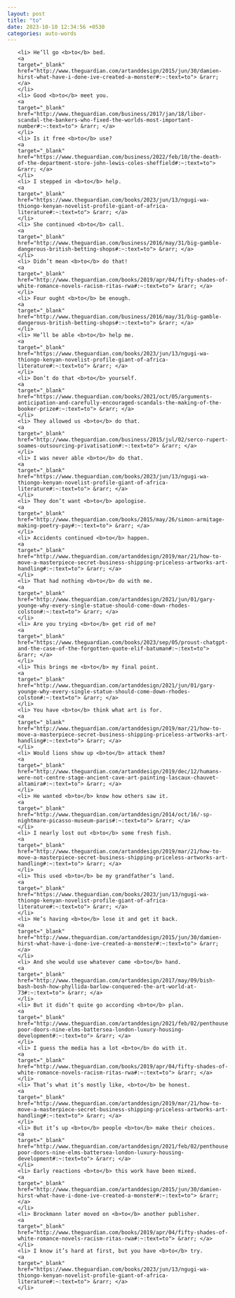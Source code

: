 ```yaml
---
layout: post
title: "to"
date: 2023-10-10 12:34:56 +0530
categories: auto-words
---
```

<ol>

    <li> He’ll go <b>to</b> bed.
    <a 
    target="_blank" 
    href="http://www.theguardian.com/artanddesign/2015/jun/30/damien-hirst-what-have-i-done-ive-created-a-monster#:~:text=to"> &rarr; </a>
    </li>
    <li> Good <b>to</b> meet you.
    <a 
    target="_blank" 
    href="http://www.theguardian.com/business/2017/jan/18/libor-scandal-the-bankers-who-fixed-the-worlds-most-important-number#:~:text=to"> &rarr; </a>
    </li>
    <li> Is it free <b>to</b> use?
    <a 
    target="_blank" 
    href="https://www.theguardian.com/business/2022/feb/10/the-death-of-the-department-store-john-lewis-coles-sheffield#:~:text=to"> &rarr; </a>
    </li>
    <li> I stepped in <b>to</b> help.
    <a 
    target="_blank" 
    href="https://www.theguardian.com/books/2023/jun/13/ngugi-wa-thiongo-kenyan-novelist-profile-giant-of-africa-literature#:~:text=to"> &rarr; </a>
    </li>
    <li> She continued <b>to</b> call.
    <a 
    target="_blank" 
    href="http://www.theguardian.com/business/2016/may/31/big-gamble-dangerous-british-betting-shops#:~:text=to"> &rarr; </a>
    </li>
    <li> Didn’t mean <b>to</b> do that!
    <a 
    target="_blank" 
    href="http://www.theguardian.com/books/2019/apr/04/fifty-shades-of-white-romance-novels-racism-ritas-rwa#:~:text=to"> &rarr; </a>
    </li>
    <li> Four ought <b>to</b> be enough.
    <a 
    target="_blank" 
    href="http://www.theguardian.com/business/2016/may/31/big-gamble-dangerous-british-betting-shops#:~:text=to"> &rarr; </a>
    </li>
    <li> He’ll be able <b>to</b> help me.
    <a 
    target="_blank" 
    href="https://www.theguardian.com/books/2023/jun/13/ngugi-wa-thiongo-kenyan-novelist-profile-giant-of-africa-literature#:~:text=to"> &rarr; </a>
    </li>
    <li> Don’t do that <b>to</b> yourself.
    <a 
    target="_blank" 
    href="https://www.theguardian.com/books/2021/oct/05/arguments-anticipation-and-carefully-encouraged-scandals-the-making-of-the-booker-prize#:~:text=to"> &rarr; </a>
    </li>
    <li> They allowed us <b>to</b> do that.
    <a 
    target="_blank" 
    href="http://www.theguardian.com/business/2015/jul/02/serco-rupert-soames-outsourcing-privatisation#:~:text=to"> &rarr; </a>
    </li>
    <li> I was never able <b>to</b> do that.
    <a 
    target="_blank" 
    href="https://www.theguardian.com/books/2023/jun/13/ngugi-wa-thiongo-kenyan-novelist-profile-giant-of-africa-literature#:~:text=to"> &rarr; </a>
    </li>
    <li> They don’t want <b>to</b> apologise.
    <a 
    target="_blank" 
    href="http://www.theguardian.com/books/2015/may/26/simon-armitage-making-poetry-pay#:~:text=to"> &rarr; </a>
    </li>
    <li> Accidents continued <b>to</b> happen.
    <a 
    target="_blank" 
    href="http://www.theguardian.com/artanddesign/2019/mar/21/how-to-move-a-masterpiece-secret-business-shipping-priceless-artworks-art-handling#:~:text=to"> &rarr; </a>
    </li>
    <li> That had nothing <b>to</b> do with me.
    <a 
    target="_blank" 
    href="http://www.theguardian.com/artanddesign/2021/jun/01/gary-younge-why-every-single-statue-should-come-down-rhodes-colston#:~:text=to"> &rarr; </a>
    </li>
    <li> Are you trying <b>to</b> get rid of me?
    <a 
    target="_blank" 
    href="https://www.theguardian.com/books/2023/sep/05/proust-chatgpt-and-the-case-of-the-forgotten-quote-elif-batuman#:~:text=to"> &rarr; </a>
    </li>
    <li> This brings me <b>to</b> my final point.
    <a 
    target="_blank" 
    href="http://www.theguardian.com/artanddesign/2021/jun/01/gary-younge-why-every-single-statue-should-come-down-rhodes-colston#:~:text=to"> &rarr; </a>
    </li>
    <li> You have <b>to</b> think what art is for.
    <a 
    target="_blank" 
    href="http://www.theguardian.com/artanddesign/2019/mar/21/how-to-move-a-masterpiece-secret-business-shipping-priceless-artworks-art-handling#:~:text=to"> &rarr; </a>
    </li>
    <li> Would lions show up <b>to</b> attack them?
    <a 
    target="_blank" 
    href="http://www.theguardian.com/artanddesign/2019/dec/12/humans-were-not-centre-stage-ancient-cave-art-painting-lascaux-chauvet-altamira#:~:text=to"> &rarr; </a>
    </li>
    <li> He wanted <b>to</b> know how others saw it.
    <a 
    target="_blank" 
    href="http://www.theguardian.com/artanddesign/2014/oct/16/-sp-nightmare-picasso-museum-paris#:~:text=to"> &rarr; </a>
    </li>
    <li> I nearly lost out <b>to</b> some fresh fish.
    <a 
    target="_blank" 
    href="http://www.theguardian.com/artanddesign/2019/mar/21/how-to-move-a-masterpiece-secret-business-shipping-priceless-artworks-art-handling#:~:text=to"> &rarr; </a>
    </li>
    <li> This used <b>to</b> be my grandfather’s land.
    <a 
    target="_blank" 
    href="https://www.theguardian.com/books/2023/jun/13/ngugi-wa-thiongo-kenyan-novelist-profile-giant-of-africa-literature#:~:text=to"> &rarr; </a>
    </li>
    <li> He’s having <b>to</b> lose it and get it back.
    <a 
    target="_blank" 
    href="http://www.theguardian.com/artanddesign/2015/jun/30/damien-hirst-what-have-i-done-ive-created-a-monster#:~:text=to"> &rarr; </a>
    </li>
    <li> And she would use whatever came <b>to</b> hand.
    <a 
    target="_blank" 
    href="http://www.theguardian.com/artanddesign/2017/may/09/bish-bash-bosh-how-phyllida-barlow-conquered-the-art-world-at-73#:~:text=to"> &rarr; </a>
    </li>
    <li> But it didn’t quite go according <b>to</b> plan.
    <a 
    target="_blank" 
    href="http://www.theguardian.com/artanddesign/2021/feb/02/penthouses-poor-doors-nine-elms-battersea-london-luxury-housing-development#:~:text=to"> &rarr; </a>
    </li>
    <li> I guess the media has a lot <b>to</b> do with it.
    <a 
    target="_blank" 
    href="http://www.theguardian.com/books/2019/apr/04/fifty-shades-of-white-romance-novels-racism-ritas-rwa#:~:text=to"> &rarr; </a>
    </li>
    <li> That’s what it’s mostly like, <b>to</b> be honest.
    <a 
    target="_blank" 
    href="http://www.theguardian.com/artanddesign/2019/mar/21/how-to-move-a-masterpiece-secret-business-shipping-priceless-artworks-art-handling#:~:text=to"> &rarr; </a>
    </li>
    <li> But it’s up <b>to</b> people <b>to</b> make their choices.
    <a 
    target="_blank" 
    href="http://www.theguardian.com/artanddesign/2021/feb/02/penthouses-poor-doors-nine-elms-battersea-london-luxury-housing-development#:~:text=to"> &rarr; </a>
    </li>
    <li> Early reactions <b>to</b> this work have been mixed.
    <a 
    target="_blank" 
    href="http://www.theguardian.com/artanddesign/2015/jun/30/damien-hirst-what-have-i-done-ive-created-a-monster#:~:text=to"> &rarr; </a>
    </li>
    <li> Brockmann later moved on <b>to</b> another publisher.
    <a 
    target="_blank" 
    href="http://www.theguardian.com/books/2019/apr/04/fifty-shades-of-white-romance-novels-racism-ritas-rwa#:~:text=to"> &rarr; </a>
    </li>
    <li> I know it’s hard at first, but you have <b>to</b> try.
    <a 
    target="_blank" 
    href="https://www.theguardian.com/books/2023/jun/13/ngugi-wa-thiongo-kenyan-novelist-profile-giant-of-africa-literature#:~:text=to"> &rarr; </a>
    </li>
